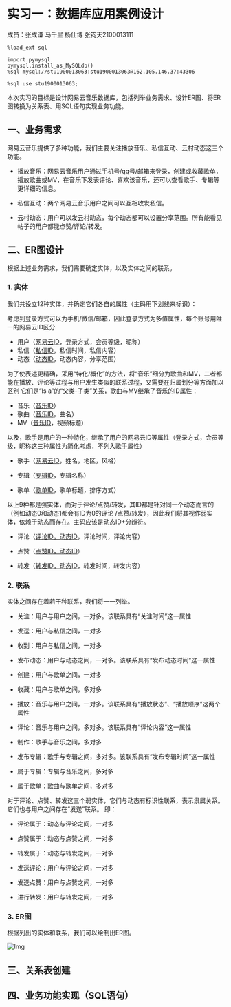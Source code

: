 # 实习一：数据库应用案例设计

成员：张成谦 马千里 杨仕博 张钧天2100013111

```
%load_ext sql
```

```
import pymysql
pymysql.install_as_MySQLdb()
%sql mysql://stu1900013063:stu1900013063@162.105.146.37:43306
```

```
%sql use stu1900013063;
```

本次实习的目标是设计网易云音乐数据库，包括列举业务需求、设计ER图、将ER图转换为关系表、用SQL语句实现业务功能。

## 一、业务需求

网易云音乐提供了多种功能，我们主要关注播放音乐、私信互动、云村动态这三个功能。

* 播放音乐：网易云音乐用户通过手机号/qq号/邮箱来登录，创建或收藏歌单，播放歌曲或MV，在音乐下发表评论、喜欢该音乐，还可以查看歌手、专辑等更详细的信息。

* 私信互动：两个网易云音乐用户之间可以互相收发私信。

* 云村动态：用户可以发云村动态，每个动态都可以设置分享范围。所有能看见帖子的用户都能点赞/评论/转发。


## 二、ER图设计

根据上述业务需求，我们需要确定实体，以及实体之间的联系。

### 1. 实体
我们共设立12种实体，并确定它们各自的属性（主码用下划线来标识）：

考虑到登录方式可以为手机/微信/邮箱，因此登录方式为多值属性，每个账号用唯一的网易云ID区分

* 用户（<u>网易云ID</u>，登录方式，会员等级，昵称）
* 私信（<u>私信ID</u>，私信时间，私信内容）
* 动态（<u>动态ID</u>，动态内容，分享范围）

为了使表述更精确，采用“特化/概化”的方法，将“音乐”细分为歌曲和MV，二者都能在播放、评论等过程与用户发生类似的联系过程，又需要在归属划分等方面加以区别
它们是“Is a”的“父类-子类”关系，歌曲与MV继承了音乐的ID属性：

* 音乐（<u>音乐ID</u>）
* 歌曲（<u>音乐ID</u>，曲名）
* MV（<u>音乐ID</u>，视频标题）

以及，歌手是用户的一种特化，继承了用户的网易云ID等属性（登录方式，会员等级，昵称这三种属性为简化考虑，不列入歌手属性）

* 歌手（<u>网易云ID</u>，姓名，地区，风格）

* 专辑（<u>专辑ID</u>，专辑名称）
* 歌单（<u>歌单ID</u>，歌单标题，排序方式）

以上9种都是强实体，而对于评论/点赞/转发，其ID都是针对同一个动态而言的（例如动态0和动态1都会有ID为0的评论
/点赞/转发），因此我们将其视作弱实体，依赖于动态而存在。主码应该是动态ID+分辨符。

* 评论（<u>评论ID，动态ID</u>，评论时间，评论内容）

* 点赞（<u>点赞ID，动态ID</u>）

* 转发（<u>转发ID，动态ID</u>，转发时间，转发内容）

### 2. 联系

实体之间存在着若干种联系，我们将一一列举。

* 关注：用户与用户之间，一对多。该联系具有“关注时间”这一属性
* 发送：用户与私信之间，一对多
* 收到：用户与私信之间，一对多
* 发布动态：用户与动态之间，一对多。该联系具有“发布动态时间”这一属性
* 创建：用户与歌单之间，一对多
* 收藏：用户与歌单之间，多对多

* 播放：音乐与用户之间，一对多。该联系具有“播放状态”、“播放顺序”这两个属性
* 评论：音乐与用户之间，多对多。该联系具有“评论内容”这一属性

* 制作：歌手与音乐之间，多对多
* 发布专辑：歌手与专辑之间，多对多。该联系具有“发布专辑时间”这一属性
* 属于专辑：专辑与音乐之间，多对多
* 属于歌单：歌曲与歌单之间，多对多

对于评论、点赞、转发这三个弱实体，它们与动态有标识性联系，表示隶属关系。它们也与用户之间存在“发送”联系。
即：

* 评论属于：动态与评论之间，一对多
* 点赞属于：动态与点赞之间，一对多
* 转发属于：动态与转发之间，一对多

* 发送评论：用户与评论之间，一对多
* 发送点赞：用户与点赞之间，一对多
* 进行转发：用户与转发之间，一对多

### 3. ER图
根据列出的实体和联系，我们可以绘制出ER图。

![Img](./FILES/practice1.md/实习一.jpg)

## 三、关系表创建

## 四、业务功能实现（SQL语句）
